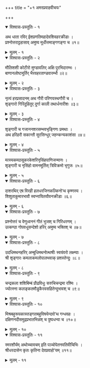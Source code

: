 +++
title = "+१ अमरप्रवाहवीचयः"

+++



<details open><summary>विश्वास-प्रस्तुतिः - १</summary>

अथ धाता रविर् ईशप्रणतिमहादेवशिवहरक्रीडाः ।  
प्रश्नोत्तराट्टहासाव् अमुष्य मूर्धीत्तमाङ्गगङ्गा च ॥१॥
</details>

<details><summary>मूलम् - १</summary>

अथ धाता रविर् ईशप्रणतिमहादेवशिवहरक्रीडाः ।  
प्रश्नोत्तराट्टहासाव् अमुष्य मूर्धीत्तमाङ्गगङ्गा च ॥१॥
</details>

<details open><summary>विश्वास-प्रस्तुतिः - २</summary>

मौलिशशी कोटीरो मुण्डावलिर् अक्षि पुरभिदारम्भः ।  
बाणानलोष्टमूर्तिर् भैरवहरताण्डवारम्भौ ॥२॥
</details>

<details><summary>मूलम् - २</summary>

मौलिशशी कोटीरो मुण्डावलिर् अक्षि पुरभिदारम्भः ।  
बाणानलोष्टमूर्तिर् भैरवहरताण्डवारम्भौ ॥२॥
</details>

<details open><summary>विश्वास-प्रस्तुतिः - ३</summary>

नृत्यं हरप्रसादनम् अथ गौरी परिणयस्थगौरी च ।  
शृङ्गारो गिरिदुहितुर् दुर्गा काली तथार्धनारीशः ॥३॥
</details>

<details><summary>मूलम् - ३</summary>

नृत्यं हरप्रसादनम् अथ गौरी परिणयस्थगौरी च ।  
शृङ्गारो गिरिदुहितुर् दुर्गा काली तथार्धनारीशः ॥३॥
</details>

<details open><summary>विश्वास-प्रस्तुतिः - ४</summary>

शृङ्गारी च गजाननशरसम्भवभृङ्गिणः प्रमथाः ।  
अथ हरिहरौ सकान्तौ सुरसिन्धुर् जह्न्कन्यकाशंसा ॥४॥
</details>

<details><summary>मूलम् - ४</summary>

शृङ्गारी च गजाननशरसम्भवभृङ्गिणः प्रमथाः ।  
अथ हरिहरौ सकान्तौ सुरसिन्धुर् जह्न्कन्यकाशंसा ॥४॥
</details>

<details open><summary>विश्वास-प्रस्तुतिः - ५</summary>

मत्स्यकमठसूकरकेशरिनृसिंहपाणिजन्मानः ।  
शृङ्गारी च नृसिंहो वामनमूर्तिस् त्रिविक्रमो भृगुजः ॥५॥
</details>

<details><summary>मूलम् - ५</summary>

मत्स्यकमठसूकरकेशरिनृसिंहपाणिजन्मानः ।  
शृङ्गारी च नृसिंहो वामनमूर्तिस् त्रिविक्रमो भृगुजः ॥५॥
</details>

<details open><summary>विश्वास-प्रस्तुतिः - ६</summary>

दाशरथिर् एष विरही हलधरजिनकल्किनो’थ कृष्णस्य ।  
शिशुताकुमारभावौ स्वप्नायितयौवनक्रीडाः ॥६॥
</details>

<details><summary>मूलम् - ६</summary>

दाशरथिर् एष विरही हलधरजिनकल्किनो’थ कृष्णस्य ।  
शिशुताकुमारभावौ स्वप्नायितयौवनक्रीडाः ॥६॥
</details>

<details open><summary>विश्वास-प्रस्तुतिः - ७</summary>

प्रश्नोत्तरं च वेणुध्वननं गीतं भुजश् च गिरिधरणम् ।  
उत्कण्ठा गोपवधूसन्देशो हरिर् अमुष्य भक्तिश् च ॥७॥
</details>

<details><summary>मूलम् - ७</summary>

प्रश्नोत्तरं च वेणुध्वननं गीतं भुजश् च गिरिधरणम् ।  
उत्कण्ठा गोपवधूसन्देशो हरिर् अमुष्य भक्तिश् च ॥७॥
</details>

<details open><summary>विश्वास-प्रस्तुतिः - ८</summary>

उदधिमथनहरिर् अम्बुधिमथनोत्थश्रीः स्वयंवरो लक्ष्म्याः ।  
श्री शृङ्गारः कमलाकमलोपालभवाक् प्रशस्तेन्दुः ॥८॥
</details>

<details><summary>मूलम् - ८</summary>

उदधिमथनहरिर् अम्बुधिमथनोत्थश्रीः स्वयंवरो लक्ष्म्याः ।  
श्री शृङ्गारः कमलाकमलोपालभवाक् प्रशस्तेन्दुः ॥८॥
</details>

<details open><summary>विश्वास-प्रस्तुतिः - ९</summary>

चन्द्रकला शशिबिम्बं प्रौढविधुः सरुचिचन्द्रमा रश्मिः ।  
ज्योत्स्ना कलङ्कतमौडुकैरवसहितेन्दुभावश् च ॥९॥
</details>

<details><summary>मूलम् - ९</summary>

चन्द्रकला शशिबिम्बं प्रौढविधुः सरुचिचन्द्रमा रश्मिः ।  
ज्योत्स्ना कलङ्कतमौडुकैरवसहितेन्दुभावश् च ॥९॥
</details>

<details open><summary>विश्वास-प्रस्तुतिः - १०</summary>

मिश्रबहुरूपकास्तङ्गतबहुविषयेन्दवो’थ गन्धवहः ।  
दक्षिणनदीसमुद्रप्रभातभिन्नश् च पुष्पधन्वा च ॥१०॥
</details>

<details><summary>मूलम् - १०</summary>

मिश्रबहुरूपकास्तङ्गतबहुविषयेन्दवो’थ गन्धवहः ।  
दक्षिणनदीसमुद्रप्रभातभिन्नश् च पुष्पधन्वा च ॥१०॥
</details>

<details open><summary>विश्वास-प्रस्तुतिः - ११</summary>

स्मरशौर्यम् अथोच्चावचम् इति पञ्चोपेतनवतिवीचिभिः ।  
श्रीधरदासेन कृतः कृतिना देवप्रवाहो’यम् ॥११॥
</details>

<details><summary>मूलम् - ११</summary>

स्मरशौर्यम् अथोच्चावचम् इति पञ्चोपेतनवतिवीचिभिः ।  
श्रीधरदासेन कृतः कृतिना देवप्रवाहो’यम् ॥११॥
</details>

